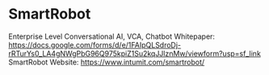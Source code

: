 # SmartRobot
Enterprise Level Conversational AI, VCA, Chatbot
Whitepaper: https://docs.google.com/forms/d/e/1FAIpQLSdroDj-rRTurYs0_LA4gNWgPbG96Q975kpiZ1Su2kqJJlznMw/viewform?usp=sf_link
SmartRobot Website: https://www.intumit.com/smartrobot/
